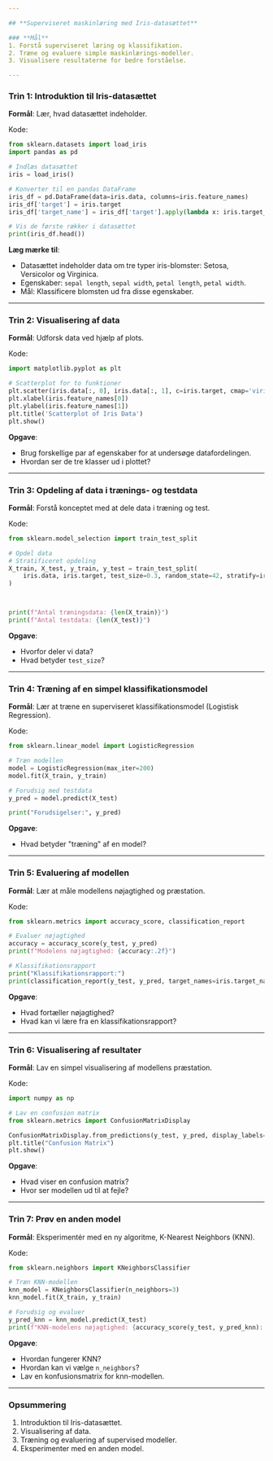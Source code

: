 ```yaml
---

## **Superviseret maskinlæring med Iris-datasættet**

### **Mål**
1. Forstå superviseret læring og klassifikation.
2. Træne og evaluere simple maskinlærings-modeller.
3. Visualisere resultaterne for bedre forståelse.

---
```


### **Trin 1: Introduktion til Iris-datasættet**
**Formål**: Lær, hvad datasættet indeholder.

Kode:
```python
from sklearn.datasets import load_iris
import pandas as pd

# Indlæs datasættet
iris = load_iris()

# Konverter til en pandas DataFrame
iris_df = pd.DataFrame(data=iris.data, columns=iris.feature_names)
iris_df['target'] = iris.target
iris_df['target_name'] = iris_df['target'].apply(lambda x: iris.target_names[x])

# Vis de første rækker i datasættet
print(iris_df.head())
```

**Læg mærke til**:
- Datasættet indeholder data om tre typer iris-blomster: Setosa, Versicolor og Virginica.
- Egenskaber: `sepal length`, `sepal width`, `petal length`, `petal width`.
- Mål: Klassificere blomsten ud fra disse egenskaber.

---

### **Trin 2: Visualisering af data**
**Formål**: Udforsk data ved hjælp af plots.

Kode:
```python
import matplotlib.pyplot as plt

# Scatterplot for to funktioner
plt.scatter(iris.data[:, 0], iris.data[:, 1], c=iris.target, cmap='viridis')
plt.xlabel(iris.feature_names[0])
plt.ylabel(iris.feature_names[1])
plt.title('Scatterplot of Iris Data')
plt.show()
```

**Opgave**:
- Brug forskellige par af egenskaber for at undersøge datafordelingen.
- Hvordan ser de tre klasser ud i plottet?

---

### **Trin 3: Opdeling af data i trænings- og testdata**
**Formål**: Forstå konceptet med at dele data i træning og test.

Kode:
```python
from sklearn.model_selection import train_test_split

# Opdel data
# Stratificeret opdeling
X_train, X_test, y_train, y_test = train_test_split(
    iris.data, iris.target, test_size=0.3, random_state=42, stratify=iris.target
)



print(f"Antal træningsdata: {len(X_train)}")
print(f"Antal testdata: {len(X_test)}")

```

**Opgave**:
- Hvorfor deler vi data?
- Hvad betyder `test_size`?

---

### **Trin 4: Træning af en simpel klassifikationsmodel**
**Formål**: Lær at træne en superviseret klassifikationsmodel (Logistisk Regression).

Kode:
```python
from sklearn.linear_model import LogisticRegression

# Træn modellen
model = LogisticRegression(max_iter=200)
model.fit(X_train, y_train)

# Forudsig med testdata
y_pred = model.predict(X_test)

print("Forudsigelser:", y_pred)
```

**Opgave**:
- Hvad betyder "træning" af en model?
  

---

### **Trin 5: Evaluering af modellen**
**Formål**: Lær at måle modellens nøjagtighed og præstation.

Kode:
```python
from sklearn.metrics import accuracy_score, classification_report

# Evaluer nøjagtighed
accuracy = accuracy_score(y_test, y_pred)
print(f"Modelens nøjagtighed: {accuracy:.2f}")

# Klassifikationsrapport
print("Klassifikationsrapport:")
print(classification_report(y_test, y_pred, target_names=iris.target_names))
```

**Opgave**:
- Hvad fortæller nøjagtighed?
- Hvad kan vi lære fra en klassifikationsrapport?

---

### **Trin 6: Visualisering af resultater**
**Formål**: Lav en simpel visualisering af modellens præstation.

Kode:
```python
import numpy as np

# Lav en confusion matrix
from sklearn.metrics import ConfusionMatrixDisplay

ConfusionMatrixDisplay.from_predictions(y_test, y_pred, display_labels=iris.target_names, cmap='viridis')
plt.title("Confusion Matrix")
plt.show()
```

**Opgave**:
- Hvad viser en confusion matrix?
- Hvor ser modellen ud til at fejle?

---

### **Trin 7: Prøv en anden model**
**Formål**: Eksperimentér med en ny algoritme, K-Nearest Neighbors (KNN).

Kode:
```python
from sklearn.neighbors import KNeighborsClassifier

# Træn KNN-modellen
knn_model = KNeighborsClassifier(n_neighbors=3)
knn_model.fit(X_train, y_train)

# Forudsig og evaluer
y_pred_knn = knn_model.predict(X_test)
print(f"KNN-modelens nøjagtighed: {accuracy_score(y_test, y_pred_knn):.2f}")
```

**Opgave**:
- Hvordan fungerer KNN?
- Hvordan kan vi vælge `n_neighbors`?
- Lav en konfusionsmatrix for knn-modellen.

---

### **Opsummering**
1. Introduktion til Iris-datasættet.
2. Visualisering af data.
3. Træning og evaluering af supervised modeller.
4. Eksperimenter med en anden model.

